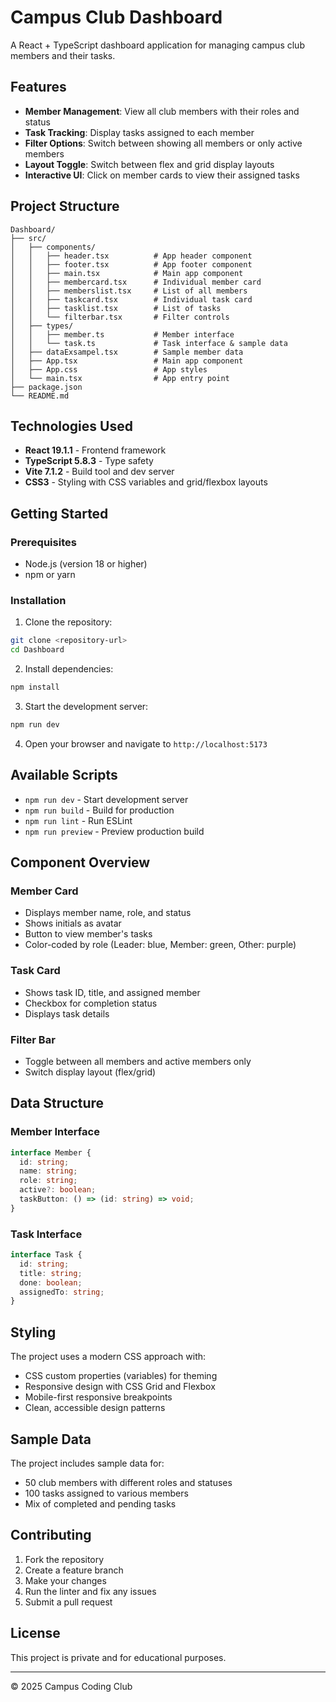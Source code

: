 # Campus Club Dashboard

A React + TypeScript dashboard application for managing campus club members and their tasks.

## Features

- **Member Management**: View all club members with their roles and status
- **Task Tracking**: Display tasks assigned to each member
- **Filter Options**: Switch between showing all members or only active members
- **Layout Toggle**: Switch between flex and grid display layouts
- **Interactive UI**: Click on member cards to view their assigned tasks

## Project Structure

```
Dashboard/
├── src/
│   ├── components/
│   │   ├── header.tsx          # App header component
│   │   ├── footer.tsx          # App footer component
│   │   ├── main.tsx            # Main app component
│   │   ├── membercard.tsx      # Individual member card
│   │   ├── memberslist.tsx     # List of all members
│   │   ├── taskcard.tsx        # Individual task card
│   │   ├── tasklist.tsx        # List of tasks
│   │   └── filterbar.tsx       # Filter controls
│   ├── types/
│   │   ├── member.ts           # Member interface
│   │   └── task.ts             # Task interface & sample data
│   ├── dataExsampel.tsx        # Sample member data
│   ├── App.tsx                 # Main app component
│   ├── App.css                 # App styles
│   └── main.tsx                # App entry point
├── package.json
└── README.md
```

## Technologies Used

- **React 19.1.1** - Frontend framework
- **TypeScript 5.8.3** - Type safety
- **Vite 7.1.2** - Build tool and dev server
- **CSS3** - Styling with CSS variables and grid/flexbox layouts

## Getting Started

### Prerequisites
- Node.js (version 18 or higher)
- npm or yarn

### Installation

1. Clone the repository:
```bash
git clone <repository-url>
cd Dashboard
```

2. Install dependencies:
```bash
npm install
```

3. Start the development server:
```bash
npm run dev
```

4. Open your browser and navigate to `http://localhost:5173`

## Available Scripts

- `npm run dev` - Start development server
- `npm run build` - Build for production
- `npm run lint` - Run ESLint
- `npm run preview` - Preview production build

## Component Overview

### Member Card
- Displays member name, role, and status
- Shows initials as avatar
- Button to view member's tasks
- Color-coded by role (Leader: blue, Member: green, Other: purple)

### Task Card
- Shows task ID, title, and assigned member
- Checkbox for completion status
- Displays task details

### Filter Bar
- Toggle between all members and active members only
- Switch display layout (flex/grid)

## Data Structure

### Member Interface
```typescript
interface Member {
  id: string;
  name: string;
  role: string;
  active?: boolean;
  taskButton: () => (id: string) => void;
}
```

### Task Interface
```typescript
interface Task {
  id: string;
  title: string;
  done: boolean;
  assignedTo: string;
}
```

## Styling

The project uses a modern CSS approach with:
- CSS custom properties (variables) for theming
- Responsive design with CSS Grid and Flexbox
- Mobile-first responsive breakpoints
- Clean, accessible design patterns

## Sample Data

The project includes sample data for:
- 50 club members with different roles and statuses
- 100 tasks assigned to various members
- Mix of completed and pending tasks

## Contributing

1. Fork the repository
2. Create a feature branch
3. Make your changes
4. Run the linter and fix any issues
5. Submit a pull request

## License

This project is private and for educational purposes.

---

© 2025 Campus Coding Club
